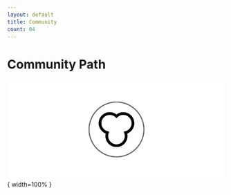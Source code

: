 ```yaml
---
layout: default
title: Community
count: 04
---
```



# Community Path

![](img/community.png){ width=100% }
